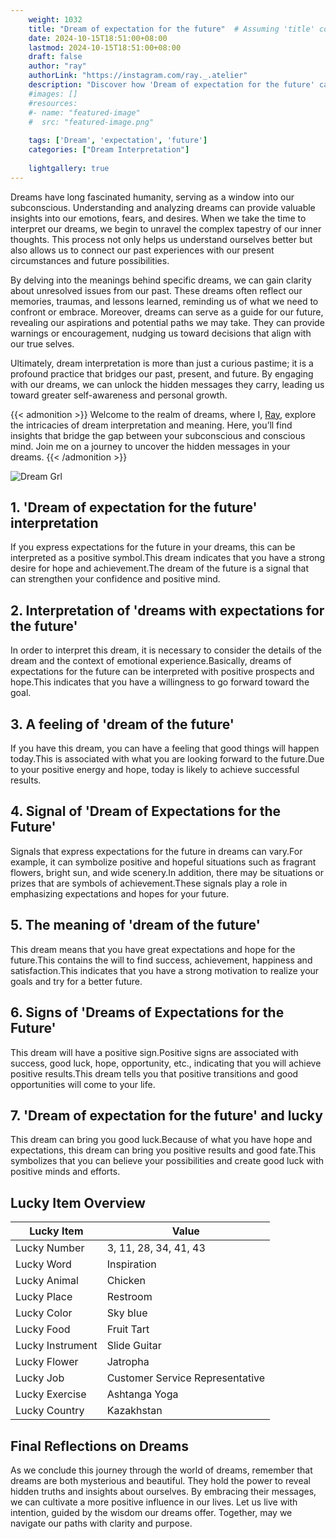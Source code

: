 ```yaml
---
    weight: 1032
    title: "Dream of expectation for the future"  # Assuming 'title' column exists
    date: 2024-10-15T18:51:00+08:00
    lastmod: 2024-10-15T18:51:00+08:00
    draft: false
    author: "ray"
    authorLink: "https://instagram.com/ray._.atelier"
    description: "Discover how 'Dream of expectation for the future' can interpret your future and uncover its significant meanings in your life."
    #images: []
    #resources:
    #- name: "featured-image"
    #  src: "featured-image.png"
    
    tags: ['Dream', 'expectation', 'future']
    categories: ["Dream Interpretation"]
    
    lightgallery: true
---
```

    
Dreams have long fascinated humanity, serving as a window into our subconscious. Understanding and analyzing dreams can provide valuable insights into our emotions, fears, and desires. When we take the time to interpret our dreams, we begin to unravel the complex tapestry of our inner thoughts. This process not only helps us understand ourselves better but also allows us to connect our past experiences with our present circumstances and future possibilities.

By delving into the meanings behind specific dreams, we can gain clarity about unresolved issues from our past. These dreams often reflect our memories, traumas, and lessons learned, reminding us of what we need to confront or embrace. Moreover, dreams can serve as a guide for our future, revealing our aspirations and potential paths we may take. They can provide warnings or encouragement, nudging us toward decisions that align with our true selves.

Ultimately, dream interpretation is more than just a curious pastime; it is a profound practice that bridges our past, present, and future. By engaging with our dreams, we can unlock the hidden messages they carry, leading us toward greater self-awareness and personal growth.

{{< admonition >}}
Welcome to the realm of dreams, where I, [Ray](https://instagram.com/ray._.atelier), explore the intricacies of dream interpretation and meaning. Here, you’ll find insights that bridge the gap between your subconscious and conscious mind. Join me on a journey to uncover the hidden messages in your dreams.
{{< /admonition >}}

![Dream Grl](https://cdn.pixabay.com/photo/2017/11/02/03/35/gothic-2910057_1280.jpg "Dream Grl")

## 1. 'Dream of expectation for the future' interpretation
If you express expectations for the future in your dreams, this can be interpreted as a positive symbol.This dream indicates that you have a strong desire for hope and achievement.The dream of the future is a signal that can strengthen your confidence and positive mind.

## 2. Interpretation of 'dreams with expectations for the future'
In order to interpret this dream, it is necessary to consider the details of the dream and the context of emotional experience.Basically, dreams of expectations for the future can be interpreted with positive prospects and hope.This indicates that you have a willingness to go forward toward the goal.

## 3. A feeling of 'dream of the future'
If you have this dream, you can have a feeling that good things will happen today.This is associated with what you are looking forward to the future.Due to your positive energy and hope, today is likely to achieve successful results.

## 4. Signal of 'Dream of Expectations for the Future'
Signals that express expectations for the future in dreams can vary.For example, it can symbolize positive and hopeful situations such as fragrant flowers, bright sun, and wide scenery.In addition, there may be situations or prizes that are symbols of achievement.These signals play a role in emphasizing expectations and hopes for your future.

## 5. The meaning of 'dream of the future'
This dream means that you have great expectations and hope for the future.This contains the will to find success, achievement, happiness and satisfaction.This indicates that you have a strong motivation to realize your goals and try for a better future.

## 6. Signs of 'Dreams of Expectations for the Future'
This dream will have a positive sign.Positive signs are associated with success, good luck, hope, opportunity, etc., indicating that you will achieve positive results.This dream tells you that positive transitions and good opportunities will come to your life.

## 7. 'Dream of expectation for the future' and lucky
This dream can bring you good luck.Because of what you have hope and expectations, this dream can bring you positive results and good fate.This symbolizes that you can believe your possibilities and create good luck with positive minds and efforts.

## Lucky Item Overview
| Lucky Item          | Value              |
|---------------|--------------------|
| Lucky Number        | 3, 11, 28, 34, 41, 43  |
| Lucky Word          | Inspiration |
| Lucky Animal        | Chicken |
| Lucky Place         | Restroom     |
| Lucky Color         | Sky blue     |
| Lucky Food          | Fruit Tart      |
| Lucky Instrument    | Slide Guitar |
| Lucky Flower        | Jatropha    |
| Lucky Job           | Customer Service Representative       |
| Lucky Exercise      | Ashtanga Yoga  |
| Lucky Country       | Kazakhstan    |


##  Final Reflections on Dreams

As we conclude this journey through the world of dreams, remember that dreams are both mysterious and beautiful. They hold the power to reveal hidden truths and insights about ourselves. By embracing their messages, we can cultivate a more positive influence in our lives. Let us live with intention, guided by the wisdom our dreams offer. Together, may we navigate our paths with clarity and purpose.
